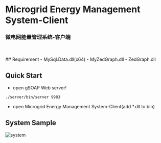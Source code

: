 # Microgrid Energy Management System-Client
### 微电网能量管理系统-客户端
</br>
</br>
## Requirement
 - MySql.Data.dll(x64)
 - MyZedGraph.dll
 - ZedGraph.dll

## Quick Start
 - open gSOAP Web server!
```shell
./server/bin/server 9983
```
 - open Microgrid Energy Management System-Client(add *.dll to bin)

## System Sample
![system](https://cloud.githubusercontent.com/assets/12811161/15735389/f5a100d8-28ca-11e6-9068-5b09eb263952.png)
